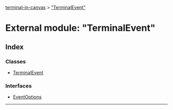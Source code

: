 [terminal-in-canvas](../README.md) > ["TerminalEvent"](../modules/_terminalevent_.md)



# External module: "TerminalEvent"

## Index

### Classes

* [TerminalEvent](../classes/_terminalevent_.terminalevent.md)


### Interfaces

* [EventOptions](../interfaces/_terminalevent_.eventoptions.md)



---
